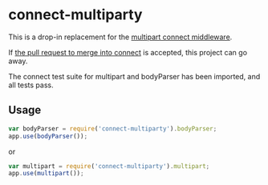 # connect-multiparty

This is a drop-in replacement for the
[multipart connect middleware](https://github.com/senchalabs/connect/blob/master/lib/middleware/multipart.js).

If
[the pull request to merge into connect](https://github.com/senchalabs/connect/pull/786)
is accepted, this project can go away.

The connect test suite for multipart and bodyParser has been imported, and all
tests pass.

## Usage

```js
var bodyParser = require('connect-multiparty').bodyParser;
app.use(bodyParser());
```
or

```js
var multipart = require('connect-multiparty').multipart;
app.use(multipart());
```

